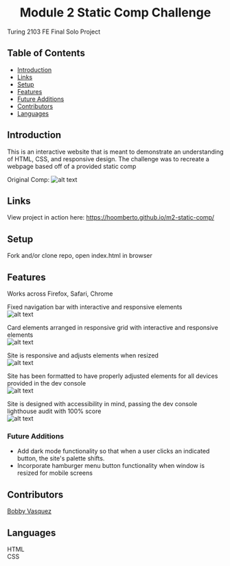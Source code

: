 <h1 align="center">Module 2 Static Comp Challenge</h1>

Turing 2103 FE Final Solo Project
## Table of Contents
* [Introduction](#introduction)
* [Links](#Links)
* [Setup](#Setup)
* [Features](#Features)
* [Future Additions](#Future-Additions)
* [Contributors](#Contributors)
* [Languages](#Languages)

## Introduction
This is an interactive website that is meant to demonstrate an understanding of HTML, CSS, and responsive design. The challenge was to recreate a webpage based off of a provided static comp

Original Comp: 
![alt text](https://frontend.turing.edu/assets/images/static-comp-challenge-2.jpg "Original Comp")

## Links  
View project in action here: https://hoomberto.github.io/m2-static-comp/

## Setup
Fork and/or clone repo, open index.html in browser

## Features
Works across Firefox, Safari, Chrome<br>

Fixed navigation bar with interactive and responsive elements<br>
![alt text](https://media.giphy.com/media/DDpghY3YKcX7EvVcJi/giphy.gif "Responsive Nav Bar")

Card elements arranged in responsive grid with interactive and responsive elements<br>
![alt text](https://media.giphy.com/media/xFM5Tgxym6Apkur6Ns/giphy.gif "Responsive Card Elements")

Site is responsive and adjusts elements when resized<br>
![alt text](https://media.giphy.com/media/oU2vnok499h3zNcZQ0/giphy.gif "Responsive Site")

Site has been formatted to have properly adjusted elements for all devices provided in the dev console<br>
![alt text](https://media.giphy.com/media/0xdqLt7qg18gJdxkRf/giphy.gif "Mobile formatted")

Site is designed with accessibility in mind, passing the dev console lighthouse audit with 100% score<br>
![alt text](https://i.ibb.co/hYWQMSw/Screen-Shot-2021-05-31-at-4-27-29-PM.png "Lighthouse Audit Results")

### Future Additions
- Add dark mode functionality so that when a user clicks an indicated button, the site's palette shifts. 
- Incorporate hamburger menu button functionality when window is resized for mobile screens

## Contributors
[Bobby Vasquez](https://github.com/hoomberto/)<br>

## Languages
HTML<br>
CSS  
